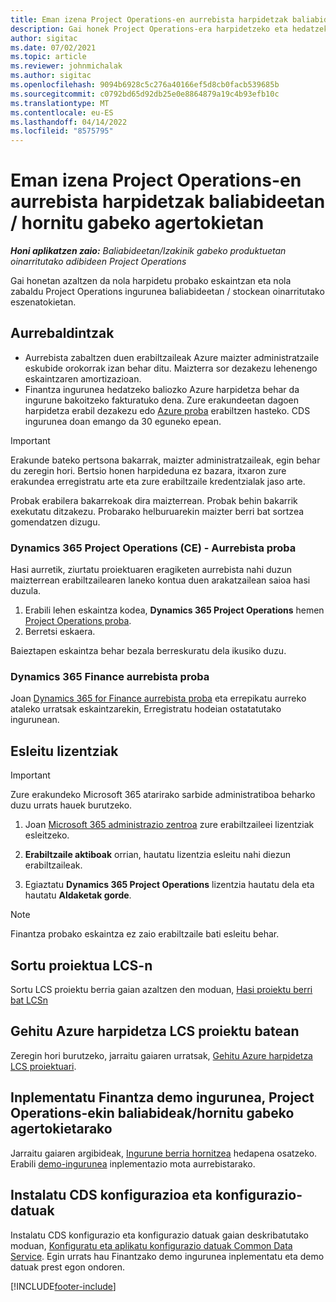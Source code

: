 ```yaml
---
title: Eman izena Project Operations-en aurrebista harpidetzak baliabideetan / hornitu gabeko agertokietan
description: Gai honek Project Operations-era harpidetzeko eta hedatzeko moduari buruzko informazioa eskaintzen du berreskuratutako / stockean oinarritutako eszenatokietarako.
author: sigitac
ms.date: 07/02/2021
ms.topic: article
ms.reviewer: johnmichalak
ms.author: sigitac
ms.openlocfilehash: 9094b6928c5c276a40166ef5d8cb0facb539685b
ms.sourcegitcommit: c0792bd65d92db25e0e8864879a19c4b93efb10c
ms.translationtype: MT
ms.contentlocale: eu-ES
ms.lasthandoff: 04/14/2022
ms.locfileid: "8575795"
---
```

# <a name="sign-up-for-project-operations-preview-subscriptions-for-resource-non-stocked-scenarios"></a>Eman izena Project Operations-en aurrebista harpidetzak baliabideetan / hornitu gabeko agertokietan

_**Honi aplikatzen zaio:** Baliabideetan/Izakinik gabeko produktuetan oinarritutako adibideen Project Operations_



Gai honetan azaltzen da nola harpidetu probako eskaintzan eta nola zabaldu Project Operations ingurunea baliabideetan / stockean oinarritutako eszenatokietan.

## <a name="prerequisites"></a>Aurrebaldintzak
- Aurrebista zabaltzen duen erabiltzaileak Azure maizter administratzaile eskubide orokorrak izan behar ditu. Maizterra sor dezakezu lehenengo eskaintzaren amortizazioan. 
- Finantza ingurunea hedatzeko baliozko Azure harpidetza behar da ingurune bakoitzeko fakturatuko dena. Zure erakundeetan dagoen harpidetza erabil dezakezu edo [Azure proba](https://azure.microsoft.com/free/) erabiltzen hasteko. CDS ingurunea doan emango da 30 eguneko epean.

> [!IMPORTANT]
> Erakunde bateko pertsona bakarrak, maizter administratzaileak, egin behar du zeregin hori. Bertsio honen harpideduna ez bazara, itxaron zure erakundea erregistratu arte eta zure erabiltzaile kredentzialak jaso arte.
> 
> Probak erabilera bakarrekoak dira maizterrean. Probak behin bakarrik exekutatu ditzakezu. Probarako helburuarekin maizter berri bat sortzea gomendatzen dizugu.


### <a name="dynamics-365-project-operations-ce---preview-trial"></a>Dynamics 365 Project Operations (CE) - Aurrebista proba 

Hasi aurretik, ziurtatu proiektuaren eragiketen aurrebista nahi duzun maizterrean erabiltzailearen laneko kontua duen arakatzailean saioa hasi duzula.

1. Erabili lehen eskaintza kodea, **Dynamics 365 Project Operations** hemen [Project Operations proba](https://aka.ms/try-po).
2. Berretsi eskaera.

  Baieztapen eskaintza behar bezala berreskuratu dela ikusiko duzu.

### <a name="dynamics-365-finance-preview-trial"></a>Dynamics 365 Finance aurrebista proba

Joan [Dynamics 365 for Finance aurrebista proba](https://aka.ms/trypoche) eta errepikatu aurreko ataleko urratsak eskaintzarekin, Erregistratu hodeian ostatatutako ingurunean.  

## <a name="assign-licenses"></a>Esleitu lizentziak

> [!IMPORTANT]
> Zure erakundeko Microsoft 365 atarirako sarbide administratiboa beharko duzu urrats hauek burutzeko.

1. Joan [Microsoft 365 administrazio zentroa](https://portal.office.com/) zure erabiltzaileei lizentziak esleitzeko.

2. **Erabiltzaile aktiboak** orrian, hautatu lizentzia esleitu nahi diezun erabiltzaileak.

3. Egiaztatu **Dynamics 365 Project Operations** lizentzia hautatu dela eta hautatu **Aldaketak gorde**.

> [!NOTE]
> Finantza probako eskaintza ez zaio erabiltzaile bati esleitu behar.

## <a name="start-a-new-project-in-lcs"></a>Sortu proiektua LCS-n

Sortu LCS proiektu berria gaian azaltzen den moduan, [Hasi proiektu berri bat LCSn](create-lcs-project.md)

## <a name="add-an-azure-subscription-to-an-lcs-project"></a>Gehitu Azure harpidetza LCS proiektu batean

Zeregin hori burutzeko, jarraitu gaiaren urratsak, [Gehitu Azure harpidetza LCS proiektuari](resource-add-azure-subscription-lcs-project.md).

## <a name="deploy-finance-demo-environment-with-project-operations-for-resourcenon-stocked-scenarios"></a>Inplementatu Finantza demo ingurunea, Project Operations-ekin baliabideak/hornitu gabeko agertokietarako

Jarraitu gaiaren argibideak, [Ingurune berria hornitzea](resource-provision-new-environment.md) hedapena osatzeko. Erabili [demo-ingurunea](/dynamics365/fin-ops-core/dev-itpro/deployment/deploy-demo-environment) inplementazio mota aurrebistarako. 

## <a name="install-cds-setup-and-configuration-data"></a>Instalatu CDS konfigurazioa eta konfigurazio-datuak

Instalatu CDS konfigurazio eta konfigurazio datuak gaian deskribatutako moduan, [Konfiguratu eta aplikatu konfigurazio datuak Common Data Service](resource-apply-pro-setup-config-data.md).
Egin urrats hau Finantzako demo ingurunea inplementatu eta demo datuak prest egon ondoren.


[!INCLUDE[footer-include](../includes/footer-banner.md)]
